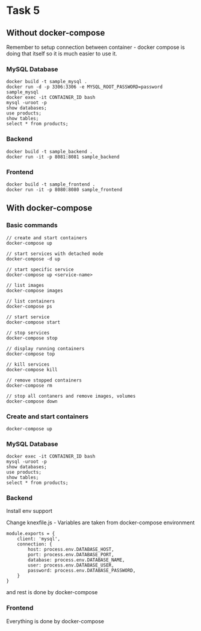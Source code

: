# Task 5

## Without docker-compose
Remember to setup connection between container - docker compose is doing that itself so it is much easier to use it.

### MySQL Database
```
docker build -t sample_mysql .
docker run -d -p 3306:3306 -e MYSQL_ROOT_PASSWORD=password sample_mysql
docker exec -it CONTAINER_ID bash
mysql -uroot -p
show databases;
use products;
show tables;
select * from products;
```

### Backend
```
docker build -t sample_backend .
docker run -it -p 8081:8081 sample_backend
```

### Frontend
```
docker build -t sample_frontend .
docker run -it -p 8080:8080 sample_frontend
```

## With docker-compose

### Basic commands
```
// create and start containers
docker-compose up

// start services with detached mode
docker-compose -d up

// start specific service
docker-compose up <service-name>

// list images
docker-compose images

// list containers
docker-compose ps

// start service
docker-compose start

// stop services
docker-compose stop

// display running containers
docker-compose top

// kill services
docker-compose kill

// remove stopped containers
docker-compose rm

// stop all contaners and remove images, volumes
docker-compose down
```
### Create and start containers
```
docker-compose up
```

### MySQL Database
```
docker exec -it CONTAINER_ID bash
mysql -uroot -p
show databases;
use products;
show tables;
select * from products;
```

### Backend
Install env support

Change knexfile.js - Variables are taken from docker-compose environment
```
module.exports = {
    client: 'mysql',
    connection: {
        host: process.env.DATABASE_HOST,
        port: process.env.DATABASE_PORT,
        database: process.env.DATABASE_NAME,
        user: process.env.DATABASE_USER,
        password: process.env.DATABASE_PASSWORD,
    }
}
```
and rest is done by docker-compose


### Frontend
Everything is done by docker-compose
